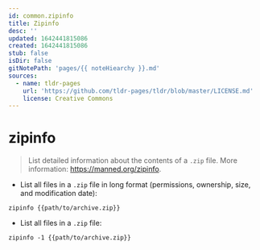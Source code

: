 ```yaml
---
id: common.zipinfo
title: Zipinfo
desc: ''
updated: 1642441815086
created: 1642441815086
stub: false
isDir: false
gitNotePath: 'pages/{{ noteHiearchy }}.md'
sources:
  - name: tldr-pages
    url: 'https://github.com/tldr-pages/tldr/blob/master/LICENSE.md'
    license: Creative Commons
---
```

# zipinfo

> List detailed information about the contents of a `.zip` file.
> More information: <https://manned.org/zipinfo>.

- List all files in a `.zip` file in long format (permissions, ownership, size, and modification date):

`zipinfo {{path/to/archive.zip}}`

- List all files in a `.zip` file:

`zipinfo -1 {{path/to/archive.zip}}`

